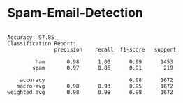 # Spam-Email-Detection

```python
```

    Accuracy: 97.85
    Classification Report:
                   precision    recall  f1-score   support
    
             ham       0.98      1.00      0.99      1453
            spam       0.97      0.86      0.91       219
    
        accuracy                           0.98      1672
       macro avg       0.98      0.93      0.95      1672
    weighted avg       0.98      0.98      0.98      1672
    
```python
```
